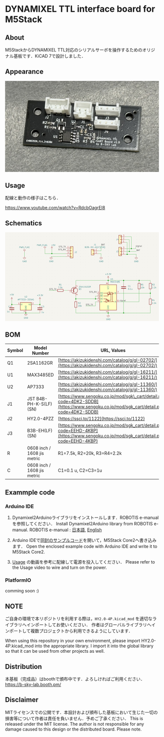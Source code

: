 # DYNAMIXEL TTL interface board for M5Stack

## About
M5StackからDYNAMIXEL TTL対応のシリアルサーボを操作するためのオリジナル基板です．KiCAD 7で設計しました．

## Appearance

![assembled board](docs/board_assembled.jpg)

## Usage

配線と動作の様子はこちら．

https://www.youtube.com/watch?v=RdcbOagrEI8

## Schematics

![](./docs/schematics.png)

## BOM
| Symbol | Model Number |URL, Values|
| --- | --- | --- |
| Q1  | 2SA1162GR<br> | [https://akizukidenshi.com/catalog/g/gI-02702/](https://akizukidenshi.com/catalog/g/gI-02702/)<br> |
| U1  | MAX3485ED<br> | [https://akizukidenshi.com/catalog/g/gI-16211/](https://akizukidenshi.com/catalog/g/gI-16211/)<br> |
| U2  | AP7333<br> | [https://akizukidenshi.com/catalog/g/gI-11360/](https://akizukidenshi.com/catalog/g/gI-11360/)<br> |
| J1  | JST B4B-PH-K-S(LF)(SN) | [https://www.sengoku.co.jp/mod/sgk\_cart/detail.php?code=4DK2-SDDB](https://www.sengoku.co.jp/mod/sgk_cart/detail.php?code=4DK2-SDDB)<br> |
| J2  | HY2.0-4PZZ | [https://ssci.to/1122](https://ssci.to/1122)<br> |
| J3  | B3B-EH(LF)(SN) | [https://www.sengoku.co.jp/mod/sgk_cart/detail.php?code=EEHD-4KBP](https://www.sengoku.co.jp/mod/sgk_cart/detail.php?code=EEHD-4KBP)<br> |
| R   | 0608 inch / 1608 jis metric | R1=7.5k, R2=20k, R3=R4=2.2k |
| C   | 0608 inch / 1608 jis metric | C1=0.1 u, C2=C3=1u |


## Exammple code

### Arduino IDE

1. Dynamixel2Arduinoライブラリをインストールします．ROBOTIS e-manualを参照してください．
    Install Dynamixel2Arduino library from ROBOTIS e-manual.
    ROBOTIS e-manual : [日本語](https://emanual.robotis.com/docs/en/software/arduino_ide_jp/), [English](https://emanual.robotis.com/docs/en/software/arduino_ide/)

2. Arduino IDEで[同封のサンプルコード](example_m5core2_dynamixel\example_m5core2_dynamixel.ino)を開いて，M5Stack Core2へ書き込みます．
    Open the enclosed example code with Arduino IDE and write it to M5Stack Core2.

3. [Usage](#usage) の動画を参考に配線して電源を投入してください．
    Please refer to the Usage video to wire and turn on the power.

### PlatformIO

comming soon :)

## NOTE
ご自身の環境で本リポジトリを利用する際は，`HY2.0-4P.kicad_mod` を適切なライブラリへインポートしてお使いください．
作者はグローバルライブラリへインポートして複数プロジェクトから利用できるようにしています．

When using this repository in your own environment, please import HY2.0-4P.kicad_mod into the appropriate library. 
I import it into the global library so that it can be used from other projects as well.

## Distribution
本基板（完成品）はboothで頒布中です．よろしければご利用ください．
https://b-sky-lab.booth.pm/

## Disclaimer
MITライセンスでの公開です．本設計および頒布した基板において生じた一切の損害等について作者は責任を負いません．予めご了承ください．
This is released under the MIT license. The author is not responsible for any damage caused to this design or the distributed board. Please note.
